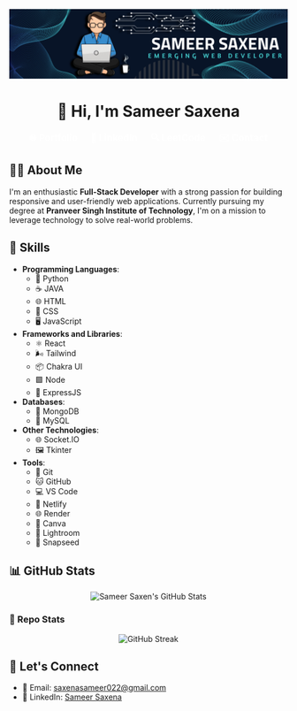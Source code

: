<img src="./Banner2.png" />
<h1 align="center">👋 Hi, I'm Sameer Saxena</h1>

<p align="center">
  <a href="http://sameersaxenaportfolio.netlify.app/" style="text-decoration: none; color: white; font-weight: bold; margin-right: 20px; font-size: 1.2em;">
    🌐 Portfolio
  </a>
  <a href="https://www.linkedin.com/in/sameer-saxena-428215218" style="text-decoration: none; color: white; font-weight: bold; margin-right: 20px; font-size: 1.2em;">
    💼 LinkedIn
  </a>
  <a href="https://leetcode.com/u/Sameer__22/" style="text-decoration: none; color: white; font-weight: bold; margin-right: 20px; font-size: 1.2em;">
    🔍 LeetCode
  </a>
  <a href="mailto:saxenasameer022@gmail.com" style="text-decoration: none; color: white; font-weight: bold; font-size: 1.2em;">
    ✉️ Contact
  </a>
</p>


## 🧑‍💻 About Me

I'm an enthusiastic **Full-Stack Developer** with a strong passion for building responsive and user-friendly web applications. Currently pursuing my degree at **Pranveer Singh Institute of Technology**, I'm on a mission to leverage technology to solve real-world problems.



## 🚀 Skills

- **Programming Languages**: 
  - 🐍 Python 
  - ☕ JAVA 
  - 🌐 HTML 
  - 🎨 CSS 
  - 🖥️ JavaScript 
- **Frameworks and Libraries**: 
  - ⚛️ React 
  - 🌬️ Tailwind 
  - 📦 Chakra UI 
  - 🟩 Node 
  - 🚀 ExpressJS 
- **Databases**: 
  - 🍃 MongoDB 
  - 🐬 MySQL 
- **Other Technologies**: 
  - 🌐 Socket.IO 
  - 🖼️ Tkinter 
- **Tools**: 
  - 🐙 Git 
  - 🐱 GitHub 
  - 💻 VS Code 
  - 🚀 Netlify 
  - 🌐 Render 
  - 🎨 Canva 
  - 📸 Lightroom 
  - 📱 Snapseed 


## 📊 GitHub Stats

<p align="center">
  <img src="https://github-readme-stats.vercel.app/api?username=Sameer0322&show_icons=true&theme=radical" alt="Sameer Saxen's GitHub Stats" />
</p>


### 🧩 Repo Stats

<p align="center">
  <img src="https://streak-stats.demolab.com?user=Sameer0322&theme=radical" alt="GitHub Streak" />
</p>

## 🤝 Let's Connect

- 📧 Email: [saxenasameer022@gmail.com](mailto:saxenasameer022@gmail.com)
- 💼 LinkedIn: [Sameer Saxena](https://www.linkedin.com/in/sameer-saxena-428215218)
